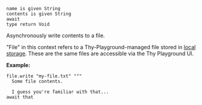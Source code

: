 ```thy
name is given String
contents is given String
await
type return Void
```

Asynchronously write contents to a file.

"File" in this context refers to a Thy-Playground-managed file
stored in [local storage](https://developer.mozilla.org/en-US/docs/Web/API/Window/localStorage).
These are the same files are accessible via the Thy Playground UI.

**Example:**

```thy
file.write "my-file.txt" """
  Some file contents.

  I guess you're familiar with that...
await that
```
